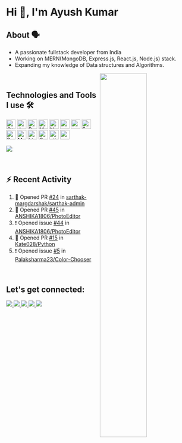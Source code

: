<h1>Hi 👋, I'm Ayush Kumar</h1>

## About 🗣️
- A passionate fullstack developer from India<br>
- Working on MERN(MongoDB, Express.js, React.js, Node.js) stack.<br>
- Expanding my knowledge of Data structures and Algorithms.
<img align="right" height=50% width=50% src="https://user-images.githubusercontent.com/51288637/145442809-8e448de6-a6c7-4ea9-ba5a-3647a2b85784.png" />

<br>
<!--
<img alt="Tailwidcss" src="https://img.shields.io/badge/Tailwind_CSS-38B2AC?style=for-the-badge&logo=tailwind-css&logoColor=white" height="25px"/>
<img alt="Bootstrap" src="https://img.shields.io/badge/Bootstrap-563D7C?style=for-the-badge&logo=bootstrap&logoColor=white" height="25px"/>
<img alt="Material UI" src="https://img.shields.io/badge/Material--UI-0081CB?style=for-the-badge&logo=material-ui&logoColor=white" height="25px"/>
<img alt="Jquery" src="https://img.shields.io/badge/jquery-%230769AD.svg?style=for-the-badge&logo=jquery&logoColor=white" height="25px"/>
<img alt="Brave browser" src="https://img.shields.io/badge/-Brave_Browser-FB542B?style=flat-square&logo=brave&logoColor=white" height="25px"/>
<img alt="Prettier" src="https://img.shields.io/badge/-Prettier-F7B93E?style=flat-square&logo=prettier&logoColor=white" height="25px"/>
<img alt="github actions" src="https://img.shields.io/badge/-Github_Actions-2088FF?style=flat-square&logo=github-actions&logoColor=white" height="25px"/>
<img alt="Heroku" src="https://img.shields.io/badge/-Heroku-430098?style=flat-square&logo=heroku&logoColor=white" height="25px"/>
-->

## Technologies and Tools I use 🛠️
<p>
<img alt="C++" src="https://img.shields.io/badge/C%2B%2B-00599C?style=for-the-badge&logo=c%2B%2B&logoColor=white" height="25px"/>
<img alt="Javascript" src="https://img.shields.io/badge/JavaScript-323330?style=for-the-badge&logo=javascript&logoColor=F7DF1E"  height="25px"/>
<img alt="React" src="https://img.shields.io/badge/React-20232A?style=for-the-badge&logo=react&logoColor=61DAFB" height="25px"/>
<img alt="MongoDB" src="https://img.shields.io/badge/-MongoDB-13aa52?style=flat-square&logo=mongodb&logoColor=white"  height="25px"/>
<img alt="Nodejs" src="https://img.shields.io/badge/-Nodejs-43853d?style=flat-square&logo=Node.js&logoColor=white"  height="25px"/>
<img alt="npm" src="https://img.shields.io/badge/NPM-%23000000.svg?style=for-the-badge&logo=npm&logoColor=white" height="25px"/>
<img alt="redux" src="https://img.shields.io/badge/-Redux-764ABC?style=flat-square&logo=redux&logoColor=white" height="25px"/>
<img alt="Express" src="https://img.shields.io/badge/express.js-%23404d59.svg?style=for-the-badge&logo=express&logoColor=%2361DAFB" height="25px"/>
<img alt="Python" src="https://img.shields.io/badge/Python-14354C?style=for-the-badge&logo=python&logoColor=white" height="25px"/>
<img alt="Markdown" src="https://img.shields.io/badge/Markdown-000000?style=for-the-badge&logo=markdown&logoColor=white"  height="25px"/>
<img alt="html5" src="https://img.shields.io/badge/HTML5-E34F26?style=for-the-badge&logo=html5&logoColor=white" height="25px"/>
<img alt="Css3" src="https://img.shields.io/badge/CSS3-1572B6?style=for-the-badge&logo=css3&logoColor=white" height="25px"/>
<img alt="git" src="https://img.shields.io/badge/-Git-F05032?style=flat-square&logo=git&logoColor=white" height="25px"/>
<img alt="postman" src="https://img.shields.io/badge/-Postman-00C7B7?style=flat-square&logo=postman&logoColor=white" height="25px"/>
</p>

<p>
<a href="https://github.com/ayushkr7/github-readme-stats">
  <img src="https://github-readme-stats.vercel.app/api/top-langs/?username=ayushkr7&layout=compact" />
</a>  
</p>
<br>

<!--
## Languages and Tools 📝:
<p> 
  <a href="https://www.arduino.cc/" target="_blank"> <img src="https://cdn.worldvectorlogo.com/logos/arduino-1.svg" alt="arduino" width="40" height="40"/> </a> 
  <a href="https://www.blender.org/" target="_blank"> <img src="https://download.blender.org/branding/community/blender_community_badge_white.svg" alt="blender" width="40" height="40"/> </a> 
  <a href="https://www.cprogramming.com/" target="_blank"> <img src="https://raw.githubusercontent.com/devicons/devicon/master/icons/c/c-original.svg" alt="c" width="40" height="40"/> </a> 
  <a href="https://www.w3schools.com/cpp/" target="_blank"> <img src="https://raw.githubusercontent.com/devicons/devicon/master/icons/cplusplus/cplusplus-original.svg" alt="cplusplus" width="40" height="40"/> </a> 
  <a href="https://www.w3schools.com/css/" target="_blank"> <img src="https://raw.githubusercontent.com/devicons/devicon/master/icons/css3/css3-original-wordmark.svg" alt="css3" width="40" height="40"/> </a> 
  <a href="https://www.w3.org/html/" target="_blank"> <img src="https://raw.githubusercontent.com/devicons/devicon/master/icons/html5/html5-original-wordmark.svg" alt="html5" width="40" height="40"/> </a> 
  <a href="https://developer.mozilla.org/en-US/docs/Web/JavaScript" target="_blank"> <img src="https://raw.githubusercontent.com/devicons/devicon/master/icons/javascript/javascript-original.svg" alt="javascript" width="40" height="40"/> </a> 
  <a href="https://www.photoshop.com/en" target="_blank"> <img src="https://raw.githubusercontent.com/devicons/devicon/master/icons/photoshop/photoshop-line.svg" alt="photoshop" width="40" height="40"/> </a> 
  <a href="https://www.python.org" target="_blank"> <img src="https://raw.githubusercontent.com/devicons/devicon/master/icons/python/python-original.svg" alt="python" width="40" height="40"/> </a> 
</p>

<br>
-->

## :zap: Recent Activity  
<!--START_SECTION:activity-->
1. 💪 Opened PR [#24](https://github.com/sarthak-margdarshak/sarthak-admin/pull/24) in [sarthak-margdarshak/sarthak-admin](https://github.com/sarthak-margdarshak/sarthak-admin)
2. 💪 Opened PR [#45](https://github.com/ANSHIKA1806/PhotoEditor/pull/45) in [ANSHIKA1806/PhotoEditor](https://github.com/ANSHIKA1806/PhotoEditor)
3. ❗️ Opened issue [#44](https://github.com/ANSHIKA1806/PhotoEditor/issues/44) in [ANSHIKA1806/PhotoEditor](https://github.com/ANSHIKA1806/PhotoEditor)
4. 💪 Opened PR [#15](https://github.com/Kate028/Python/pull/15) in [Kate028/Python](https://github.com/Kate028/Python)
5. ❗️ Opened issue [#5](https://github.com/Palaksharma23/Color-Chooser/issues/5) in [Palaksharma23/Color-Chooser](https://github.com/Palaksharma23/Color-Chooser)
<!--END_SECTION:activity-->  

<br>

## Let's get connected:

<p>
  <a href="https://www.linkedin.com/in/krayush-ak/">
    <img src="https://img.shields.io/badge/-LinkedIn-0e76a8?style=for-the-badge&logo=Linkedin&logoColor=white" />
  </a>
  <a href="http://twitter.com/krayush_ak">
    <img src="https://img.shields.io/badge/-Twitter-blue?style=for-the-badge&logo=twitter&logoColor=white" />
  </a>
  <a href="https://dev.to/@krayush_ak">
    <img src="https://img.shields.io/badge/-Dev.to-grey?style=for-the-badge&logo=dev.to&logoColor=white"/>
  </a>
  <a href="https://www.hackerrank.com/ayushkr07">
    <img src="https://img.shields.io/badge/-HackerRank-brightgreen?style=for-the-badge&logo=Hackerrank&logoColor=white"/>
  </a>
  <a href="https://www.codechef.com/users/ayushkr07">
    <img src="https://img.shields.io/badge/-Codechef-%23723D1D?style=for-the-badge&logo=Codechef&logoColor=white"/>
  </a>
</p>

<!--
## Stats 📈
<p align="center"> <img width=140px src="https://komarev.com/ghpvc/?username=ayushkr7&label=Profile%20views&color=red&style=flat-square" alt="ayushkr7" /> </p>
<p align="center">
<img  width=48% src="https://github-readme-streak-stats.herokuapp.com/?user=ayushkr7&" alt="ayushkr7-streak-count" />
<img width=48% src="https://github-readme-stats.vercel.app/api?username=ayushkr7&show_icons=true&theme=radical" />
</p>

<br>

## Milestone 🏆
<div align="center">
  <img src="https://github-profile-trophy.vercel.app/?username=ayushkr7&column=7&theme=onedark" />
</div>

<br>

## Contribution Graph 📊
[![Ayush's github activity graph](https://activity-graph.herokuapp.com/graph?username=ayushkr7&hide_border=true&theme=react-dark)](https://github.com/ashutosh00710/github-readme-activity-graph)

-->
